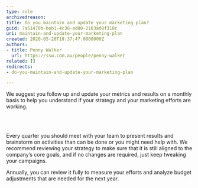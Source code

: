 ```yaml
---
type: rule
archivedreason: 
title: Do you maintain and update your marketing plan?
guid: 7a51470b-beb1-4c38-ad00-2163ad8f310c
uri: maintain-and-update-your-marketing-plan
created: 2020-05-28T18:37:47.0000000Z
authors:
- title: Penny Walker
  url: https://ssw.com.au/people/penny-walker
related: []
redirects:
- do-you-maintain-and-update-your-marketing-plan

---
```



<p class="ssw15-rteElement-P">​​We suggest you follow up and update your metrics and results on a monthly basis to&#160;help you understand if your strategy and your marketing efforts are working.<br></p>
<br><excerpt class='endintro'></excerpt><br>
<p class="ssw15-rteElement-P">Every quarter&#160;you should meet with your team to present results and brainstorm on activities than can be done or you might need help with. We recommend reviewing your strategy to make sure&#160;that&#160;it is still aligned to the company’s core goals, and if no changes are required, just keep tweaking your campaigns.</p><p class="ssw15-rteElement-P">​Annually, you can review it fully&#160;to measure your efforts and analyze&#160;budget adjustments that are needed for the next year.​</p>



